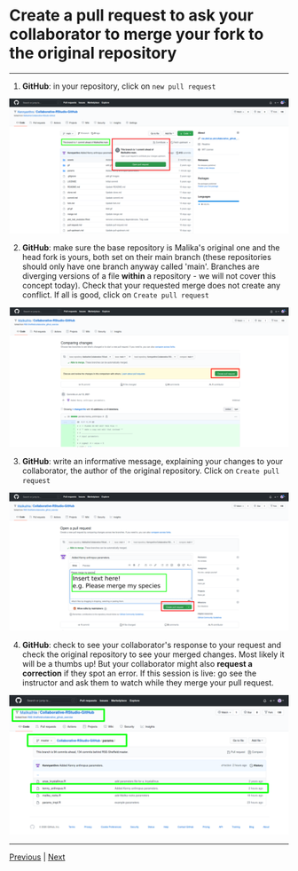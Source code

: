 # Create a pull request to ask your collaborator to merge your fork to the original repository

***

1. **GitHub**: in your repository, click on `new pull request` 

![](./assets/pull-request-button.png)

2. **GitHub**: make sure the base repository is Malika's original one and the head fork is yours, both set on their main branch (these repositories should only have one branch anyway called 'main'. Branches are diverging versions of a file **within** a repository - we will not cover this concept today). Check that your requested merge does not create any conflict. If all is good, click on `Create pull request`

![](./assets/create-pull-request.png)

3. **GitHub**: write an informative message, explaining your changes to your collaborator, the author of the original repository. Click on `Create pull request`

![](./assets/pull-request-message.png)

4. **GitHub**: check to see your collaborator's response to your request and check the original repository to see your merged changes. Most likely it will be a thumbs up! But your collaborator might also **request a correction** if they spot an error.  If this session is live: go see the instructor and ask them to watch while they merge your pull request.

![](./assets/pull-request-success.png)

***

[Previous](./push.md) | [Next](./merge.md)
